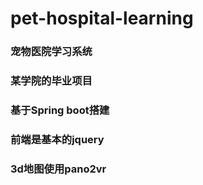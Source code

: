# pet-hospital-learning

### 宠物医院学习系统
### 某学院的毕业项目
### 基于Spring boot搭建
### 前端是基本的jquery
### 3d地图使用pano2vr

